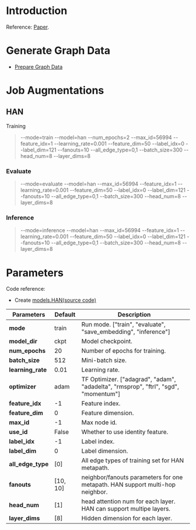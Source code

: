 # Introduction
Reference: [Paper](https://arxiv.org/pdf/1903.07293).

# Generate Graph Data
* [Prepare Graph Data](../../../docs/graph_engine/data_spec.rst)

# Job Augmentations
## HAN
Training
> --mode=train --model=han --num_epochs=2 --max_id=56994 --feature_idx=1 --learning_rate=0.001 --feature_dim=50 --label_idx=0 --label_dim=121 --fanouts=10 --all_edge_type=0,1 --batch_size=300 --head_num=8 --layer_dims=8

### Evaluate
> --mode=evaluate --model=han --max_id=56994 --feature_idx=1 --learning_rate=0.001 --feature_dim=50 --label_idx=0 --label_dim=121 --fanouts=10 --all_edge_type=0,1 --batch_size=300 --head_num=8 --layer_dims=8

### Inference
> --mode=inference --model=han --max_id=56994 --feature_idx=1 --learning_rate=0.001 --feature_dim=50 --label_idx=0 --label_dim=121 --fanouts=10 --all_edge_type=0,1 --batch_size=300 --head_num=8 --layer_dims=8

# Parameters
Code reference:
- Create [models.HAN(source code)](https://github.com/microsoft/DeepGNN/blob/main/examples/tensorflow/han/model.py)

| Parameters | Default | Description |
| ----- | ----------- | ------- |
| **mode** | train | Run mode. ["train", "evaluate", "save_embedding", "inference"] |
| **model_dir** | ckpt | Model checkpoint. |
| **num_epochs** | 20 | Number of epochs for training. |
| **batch_size** | 512 | Mini-batch size. |
| **learning_rate** | 0.01 | Learning rate. |
| **optimizer** | adam | TF Optimizer. ["adagrad", "adam", "adadelta", "rmsprop", "ftrl", "sgd", "momentum"] |
| **feature_idx** | -1 | Feature index. |
| **feature_dim** | 0 | Feature dimension. |
| **max_id** | -1 | Max node id. |
| **use_id** | False | Whether to use identity feature. |
| **label_idx** | -1 | Label index. |
| **label_dim** | 0 | Label dimension. |
| **all_edge_type** | [0] | All edge types of training set for HAN metapath. |
| **fanouts** | [10, 10] | neighbor/fanouts parameters for one metapath. HAN support multi-hop neighbor.|
| **head_num** | [1] | head attention num for each layer. HAN can support multipe layers.|
| **layer_dims** | [8] | Hidden dimension for each layer.|

